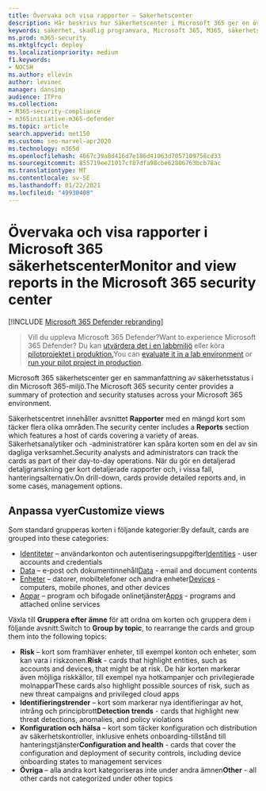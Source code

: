 ```yaml
---
title: Övervaka och visa rapporter – Säkerhetscenter
description: Här beskrivs hur Säkerhetscenter i Microsoft 365 ger en översikt över skydd och säkerhetsstatus.
keywords: säkerhet, skadlig programvara, Microsoft 365, M365, säkerhetscenter, bildskärm, rapport, status
ms.prod: m365-security
ms.mktglfcycl: deploy
ms.localizationpriority: medium
f1.keywords:
- NOCSH
ms.author: ellevin
author: levinec
manager: dansimp
audience: ITPro
ms.collection:
- M365-security-compliance
- m365initiative-m365-defender
ms.topic: article
search.appverid: met150
ms.custom: seo-marvel-apr2020
ms.technology: m365d
ms.openlocfilehash: 4667c39a8d416d7e186d41063d7057109758cd33
ms.sourcegitcommit: 855719ee21017cf87dfa98cbe62806763bcb78ac
ms.translationtype: MT
ms.contentlocale: sv-SE
ms.lasthandoff: 01/22/2021
ms.locfileid: "49930408"
---
```

# <a name="monitor-and-view-reports-in-the-microsoft-365-security-center"></a><span data-ttu-id="d21f1-104">Övervaka och visa rapporter i Microsoft 365 säkerhetscenter</span><span class="sxs-lookup"><span data-stu-id="d21f1-104">Monitor and view reports in the Microsoft 365 security center</span></span>

[!INCLUDE [Microsoft 365 Defender rebranding](../includes/microsoft-defender.md)]

> <span data-ttu-id="d21f1-105">Vill du uppleva Microsoft 365 Defender?</span><span class="sxs-lookup"><span data-stu-id="d21f1-105">Want to experience Microsoft 365 Defender?</span></span> <span data-ttu-id="d21f1-106">Du kan [utvärdera det i en labbmiljö](https://aka.ms/mtp-trial-lab) eller köra [pilotprojektet i produktion.](https://aka.ms/m365d-pilotplaybook)</span><span class="sxs-lookup"><span data-stu-id="d21f1-106">You can [evaluate it in a lab environment](https://aka.ms/mtp-trial-lab) or [run your pilot project in production](https://aka.ms/m365d-pilotplaybook).</span></span>
>

<span data-ttu-id="d21f1-107">Microsoft 365 säkerhetscenter ger en sammanfattning av säkerhetsstatus i din Microsoft 365-miljö.</span><span class="sxs-lookup"><span data-stu-id="d21f1-107">The Microsoft 365 security center provides a summary of protection and security statuses across your Microsoft 365 environment.</span></span>

<span data-ttu-id="d21f1-108">Säkerhetscentret innehåller avsnittet **Rapporter** med en mängd kort som täcker flera olika områden.</span><span class="sxs-lookup"><span data-stu-id="d21f1-108">The security center includes a **Reports** section which features a host of cards covering a variety of areas.</span></span> <span data-ttu-id="d21f1-109">Säkerhetsanalytiker och -administratörer kan spåra korten som en del av sin dagliga verksamhet.</span><span class="sxs-lookup"><span data-stu-id="d21f1-109">Security analysts and administrators can track the cards as part of their day-to-day operations.</span></span> <span data-ttu-id="d21f1-110">När du gör en detaljerad detaljgranskning ger kort detaljerade rapporter och, i vissa fall, hanteringsalternativ.</span><span class="sxs-lookup"><span data-stu-id="d21f1-110">On drill-down, cards provide detailed reports and, in some cases, management options.</span></span>

## <a name="customize-views"></a><span data-ttu-id="d21f1-111">Anpassa vyer</span><span class="sxs-lookup"><span data-stu-id="d21f1-111">Customize views</span></span>

<span data-ttu-id="d21f1-112">Som standard grupperas korten i följande kategorier:</span><span class="sxs-lookup"><span data-stu-id="d21f1-112">By default, cards are grouped into these categories:</span></span>
  
* <span data-ttu-id="d21f1-113">[Identiteter](monitor-and-report-identities.md) – användarkonton och autentiseringsuppgifter</span><span class="sxs-lookup"><span data-stu-id="d21f1-113">[Identities](monitor-and-report-identities.md) - user accounts and credentials</span></span>
* <span data-ttu-id="d21f1-114">[Data](monitor-data.md) – e-post och dokumentinnehåll</span><span class="sxs-lookup"><span data-stu-id="d21f1-114">[Data](monitor-data.md) - email and document contents</span></span>
* <span data-ttu-id="d21f1-115">[Enheter](monitor-devices.md) – datorer, mobiltelefoner och andra enheter</span><span class="sxs-lookup"><span data-stu-id="d21f1-115">[Devices](monitor-devices.md) - computers, mobile phones, and other devices</span></span>
* <span data-ttu-id="d21f1-116">[Appar](monitor-apps.md) – program och bifogade onlinetjänster</span><span class="sxs-lookup"><span data-stu-id="d21f1-116">[Apps](monitor-apps.md) - programs and attached online services</span></span>

<span data-ttu-id="d21f1-117">Växla till **Gruppera efter ämne** för att ordna om korten och gruppera dem i följande avsnitt:</span><span class="sxs-lookup"><span data-stu-id="d21f1-117">Switch to **Group by topic**, to rearrange the cards and group them into the following topics:</span></span>

* <span data-ttu-id="d21f1-118">**Risk** – kort som framhäver enheter, till exempel konton och enheter, som kan vara i riskzonen.</span><span class="sxs-lookup"><span data-stu-id="d21f1-118">**Risk** - cards that highlight entities, such as accounts and devices, that might be at risk.</span></span> <span data-ttu-id="d21f1-119">De här korten markerar även möjliga riskkällor, till exempel nya hotkampanjer och privilegierade molnappar</span><span class="sxs-lookup"><span data-stu-id="d21f1-119">These cards also highlight possible sources of risk, such as new threat campaigns and privileged cloud apps</span></span>  
* <span data-ttu-id="d21f1-120">**Identifieringstrender** – kort som markerar nya identifieringar av hot, intrång och principbrott</span><span class="sxs-lookup"><span data-stu-id="d21f1-120">**Detection trends** - cards that highlight new threat detections, anomalies, and policy violations</span></span>
* <span data-ttu-id="d21f1-121">**Konfiguration och hälsa** – kort som täcker konfiguration och distribution av säkerhetskontroller, inklusive enhets onboarding-tillstånd till hanteringstjänster</span><span class="sxs-lookup"><span data-stu-id="d21f1-121">**Configuration and health** - cards that cover the configuration and deployment of security controls, including device onboarding states to management services</span></span>
* <span data-ttu-id="d21f1-122">**Övriga** – alla andra kort kategoriseras inte under andra ämnen</span><span class="sxs-lookup"><span data-stu-id="d21f1-122">**Other** - all other cards not categorized under other topics</span></span>
